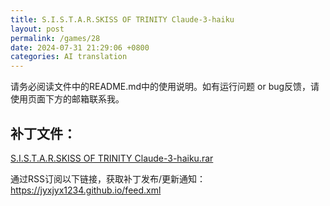 ```yaml
---
title: S.I.S.T.A.R.SKISS OF TRINITY Claude-3-haiku
layout: post
permalink: /games/28
date: 2024-07-31 21:29:06 +0800
categories: AI translation
---
```



请务必阅读文件中的README.md中的使用说明。如有运行问题 or bug反馈，请使用页面下方的邮箱联系我。

## 补丁文件：

[S.I.S.T.A.R.SKISS OF TRINITY Claude-3-haiku.rar](../resources/S.I.S.T.A.R.SKISS%20OF%20TRINITY%20Claude-3-haiku.rar)

 

通过RSS订阅以下链接，获取补丁发布/更新通知：https://jyxjyx1234.github.io/feed.xml

